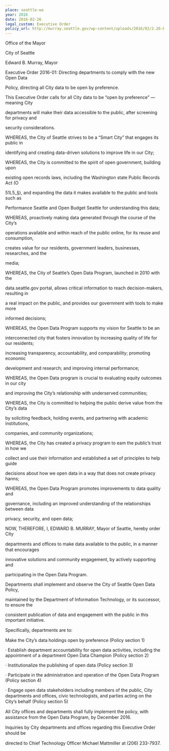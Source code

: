 ```yaml
---
place: seattle-wa
year: 2016
date: 2016-02-26
legal_custom: Executive Order
policy_url: http://murray.seattle.gov/wp-content/uploads/2016/02/2.26-EO.pdf
---
```


<p>Office of the Mayor</p> <p>City of Seattle</p> <p>Edward B. Murray, Mayor</p> <p>Executive Order 2016-01: Directing departments to comply with the new Open Data</p> <p>Policy, directing all City data to be open by preference.</p> <p>This Executive Order calls for all City data to be “open by preference” — meaning City</p> <p>departments will make their data accessible to the public, after screening for privacy and</p> <p>security considerations.</p> <p>WHEREAS, the City of Seattle strives to be a “Smart City” that engages its public in</p> <p>identifying and creating data-driven solutions to improve life in our City;</p> <p>WHEREAS, the City is committed to the spirit of open government, building upon</p> <p>existing open records laws, including the Washington state Public Records Act (O</p> <p>51L5_§), and expanding the data it makes available to the public and tools such as</p> <p>Performance Seattle and Open Budget Seattle for understanding this data;</p> <p>WHEREAS, proactively making data generated through the course of the City’s</p> <p>operations available and within reach of the public online, for its reuse and consumption,</p> <p>creates value for our residents, government leaders, businesses, researches, and the</p> <p>media;</p> <p>WHEREAS, the City of Seattle’s Open Data Program, launched in 2010 with the</p> <p>data.seattle.gov portal, allows critical information to reach decision-makers, resulting in</p> <p>a real impact on the public, and provides our government with tools to make more</p> <p>informed decisions;</p> <p>WHEREAS, the Open Data Program supports my vision for Seattle to be an</p> <p>interconnected city that fosters innovation by increasing quality of life for our residents;</p> <p>increasing transparency, accountability, and comparability; promoting economic</p> <p>development and research; and improving internal performance;</p> <p>WHEREAS, the Open Data program is crucial to evaluating equity outcomes in our city</p> <p>and improving the City’s relationship with underserved communities;</p> <p>WHEREAS, the City is committed to helping the public derive value from the City’s data</p> <p>by soliciting feedback, holding events, and partnering with academic institutions,</p> <p>companies, and community organizations;</p> <p>WHEREAS, the City has created a privacy program to eam the public’s trust in how we</p> <p>collect and use their information and established a set of principles to help guide</p> <p>decisions about how we open data in a way that does not create privacy hanns;</p> <p>WHEREAS, the Open Data Program promotes improvements to data quality and</p> <p>governance, including an improved understanding of the relationships between data</p> <p>privacy, security, and open data;</p> <p>NOW, THEREFORE, I, EDWARD B. MURRAY, Mayor of Seattle, hereby order City</p> <p>departments and ofﬁces to make data available to the public, in a manner that encourages</p> <p>innovative solutions and community engagement, by actively supporting and</p> <p>participating in the Open Data Program.</p> <p>Departments shall implement and observe the City of Seattle Open Data Policy,</p> <p>maintained by the Department of Information Technology, or its successor, to ensure the</p> <p>consistent publication of data and engagement with the public in this important initiative.</p> <p>Speciﬁcally, departments are to:</p> <p>Make the City’s data holdings open by preference (Policy section 1)</p> <p>·         Establish department accountability for open data activities, including the appointment of a department Open Data Champion (Policy section 2)</p> <p>·         Institutionalize the publishing of open data (Policy section 3)</p> <p>·         Participate in the administration and operation of the Open Data Program (Policy section 4)</p> <p>·         Engage open data stakeholders including members of the public, City departments and ofﬁces, civic technologists, and parties acting on the City’s behalf (Policy section 5)</p> <p>All City ofﬁces and departments shall fully implement the policy, with assistance from the Open Data Program, by December 2016.</p> <p>Inquiries by City departments and ofﬁces regarding this Executive Order should be</p> <p>directed to Chief Technology Ofﬁcer Michael Mattmiller at (206) 233-7937.</p>
